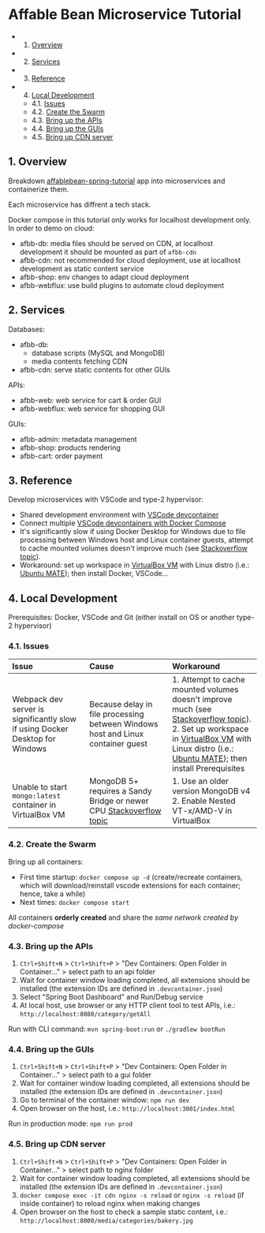 # Affable Bean Microservice Tutorial

<!-- vscode-markdown-toc -->
* 1. [Overview](#Overview)
* 2. [Services](#Services)
* 3. [Reference](#Reference)
* 4. [Local Development](#LocalDevelopment)
	* 4.1. [Issues](#Issues)
	* 4.2. [Create the Swarm](#CreatetheSwarm)
	* 4.3. [Bring up the APIs](#BringuptheAPIs)
	* 4.4. [Bring up the GUIs](#BringuptheGUIs)
	* 4.5. [Bring up CDN server](#BringupCDNserver)

<!-- vscode-markdown-toc-config
	numbering=true
	autoSave=true
	/vscode-markdown-toc-config -->
<!-- /vscode-markdown-toc -->

##  1. <a name='Overview'></a>Overview

Breakdown [affablebean-spring-tutorial](https://github.com/sunshine55/affablebean-spring-tutorial) app into microservices and containerize them.

Each microservice has diffrent a tech stack.

Docker compose in this tutorial only works for localhost development only. In order to demo on cloud:
* afbb-db: media files should be served on CDN, at localhost development it should be mounted as part of `afbb-cdn`
* afbb-cdn: not recommended for cloud deployment, use at localhost development as static content service
* afbb-shop: env changes to adapt cloud deployment
* afbb-webflux: use build plugins to automate cloud deployment

##  2. <a name='Services'></a>Services

Databases:
* afbb-db:
  - database scripts (MySQL and MongoDB)
  - media contents fetching CDN
* afbb-cdn: serve static contents for other GUIs

APIs:
* afbb-web: web service for cart & order GUI
* afbb-webflux: web service for shopping GUI

GUIs:
* afbb-admin: metadata management
* afbb-shop: products rendering
* afbb-cart: order payment


##  3. <a name='Reference'></a>Reference

Develop microservices with VSCode and type-2 hypervisor:
* Shared development environment with [VSCode devcontainer](https://code.visualstudio.com/docs/remote/create-dev-container)
* Connect multiple [VSCode devcontainers with Docker Compose](https://code.visualstudio.com/remote/advancedcontainers/connect-multiple-containers)
* It's significantly slow if using Docker Desktop for Windows due to file processing between Windows host and Linux container guests, attempt to cache mounted volumes doesn't improve much (see [Stackoverflow topic](https://stackoverflow.com/questions/49060062/running-webpack-dev-server-in-docker-is-significantly-slower-than-on-local-machi)).
* Workaround: set up workspace in [VirtualBox VM](https://www.virtualbox.org/) with Linux distro (i.e.: [Ubuntu MATE](https://ubuntu-mate.org/)); then install Docker, VSCode...

##  4. <a name='LocalDevelopment'></a>Local Development

Prerequisites: Docker, VSCode and Git (either install on OS or another type-2 hypervisor)

###  4.1. <a name='Issues'></a>Issues

| Issue                                                                        | Cause                                                                           | Workaround                                                                                                                                                                                                        |
| :--------------------------------------------------------------------------- | :------------------------------------------------------------------------------ | :---------------------------------------------------------------------------------------------------------------------------------------------------------------------------------------------------------------- |
| Webpack dev server is significantly slow if using Docker Desktop for Windows | Because delay in file processing between Windows host and Linux container guest | 1. Attempt to cache mounted volumes doesn't improve much (see [Stackoverflow topic](https://stackoverflow.com/questions/49060062/running-webpack-dev-server-in-docker-is-significantly-slower-than-on-local-machi)).<br>2. Set up workspace in [VirtualBox VM](https://www.virtualbox.org/) with Linux distro (i.e.: [Ubuntu MATE](https://ubuntu-mate.org/)); then install Prerequisites |
Unable to start `mongo:latest` container in VirtualBox VM | MongoDB 5+ requires a Sandy Bridge or newer CPU [Stackoverflow topic](https://stackoverflow.com/questions/68392064/error-when-running-mongo-image-docker-entrypoint-sh-line-381) | 1. Use an older version MongoDB v4<br>2. Enable Nested VT-x/AMD-V in VirtualBox


###  4.2. <a name='CreatetheSwarm'></a>Create the Swarm

Bring up all containers:
* First time startup: `docker compose up -d` (create/recreate containers, which will download/reinstall vscode extensions for each container; hence, take a while)
* Next times: `docker compose start`

All containers __orderly created__ and share the *same network created by docker-compose*

###  4.3. <a name='BringuptheAPIs'></a>Bring up the APIs

1. `Ctrl+Shift+N` > `Ctrl+Shift+P` > "Dev Containers: Open Folder in Container..." > select path to an api folder
2. Wait for container window loading completed, all extensions should be installed (the extension IDs are defined in `.devcontainer.json`)
3. Select "Spring Boot Dashboard" and Run/Debug service
4. At local host, use browser or any HTTP client tool to test APIs, i.e.: `http://localhost:8080/category/getAll`

Run with CLI command: `mvn spring-boot:run` or `./gradlew bootRun`

###  4.4. <a name='BringuptheGUIs'></a>Bring up the GUIs

1. `Ctrl+Shift+N` > `Ctrl+Shift+P` > "Dev Containers: Open Folder in Container..." > select path to a gui folder
2. Wait for container window loading completed, all extensions should be installed (the extension IDs are defined in `.devcontainer.json`)
3. Go to terminal of the container window: `npm run dev`
4. Open browser on the host, i.e.: `http://localhost:3001/index.html`

Run in production mode: `npm run prod`

###  4.5. <a name='BringupCDNserver'></a>Bring up CDN server

1. `Ctrl+Shift+N` > `Ctrl+Shift+P` > "Dev Containers: Open Folder in Container..." > select path to nginx folder
2. Wait for container window loading completed, all extensions should be installed (the extension IDs are defined in `.devcontainer.json`)
3. `docker compose exec -it cdn nginx -s reload` or `nginx -s reload` (if inside container) to reload nginx when making changes
4. Open browser on the host to check a sample static content, i.e.: `http://localhost:8000/media/categories/bakery.jpg`
